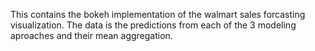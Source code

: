 This contains the bokeh implementation of the walmart sales forcasting visualization.
The data is the predictions from each of the 3 modeling aproaches and their mean aggregation.
